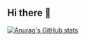 ## Hi there 👋

[![Anurag's GitHub stats](https://github-readme-stats.vercel.app/api?username=vinsensiusarko&show_icons=true&theme=dark#gh-dark-mode-only)](https://github.com/vinsensiusarko/github-readme-stats)

<!--
**vinsensiusarko/vinsensiusarko** is a ✨ _special_ ✨ repository because its `README.md` (this file) appears on your GitHub profile.

Here are some ideas to get you started:

- 🔭 I’m currently working on ...
- 🌱 I’m currently learning ...
- 👯 I’m looking to collaborate on ...
- 🤔 I’m looking for help with ...
- 💬 Ask me about ...
- 📫 How to reach me: ...
- 😄 Pronouns: ...
- ⚡ Fun fact: ...
-->
